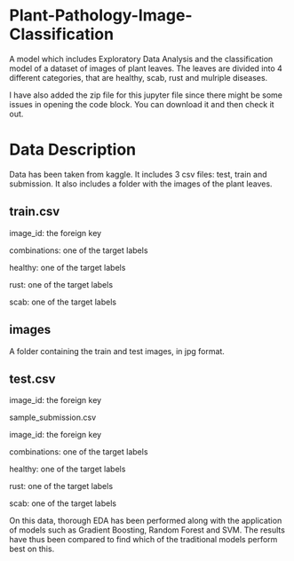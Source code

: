 # Plant-Pathology-Image-Classification
A model which includes Exploratory Data Analysis and the classification model of a dataset of images of plant leaves. The leaves are divided into 4 different categories, that are healthy, scab, rust and mulriple diseases. 

I have also added the zip file for this jupyter file since there might be some issues in opening the code block. You can download it and then check it out.

# Data Description
Data has been taken from kaggle. It includes 3 csv files: test, train and submission. It also includes a folder with the images of the plant leaves. 
## train.csv
image_id: the foreign key

combinations: one of the target labels

healthy: one of the target labels

rust: one of the target labels

scab: one of the target labels

## images
A folder containing the train and test images, in jpg format.

## test.csv
image_id: the foreign key

sample_submission.csv

image_id: the foreign key

combinations: one of the target labels

healthy: one of the target labels

rust: one of the target labels

scab: one of the target labels


On this data, thorough EDA has been performed along with the application of models such as Gradient Boosting, Random Forest and SVM. The results have thus been compared to find which of the traditional models perform best on this.
